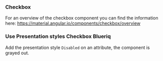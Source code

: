 ### Checkbox
For an overview of the checkbox component you can find the information here: https://material.angular.io/components/checkbox/overview

### Use Presentation styles Checkbox Blueriq
Add the presentation style `Disabled` on an attribute, the component is grayed out.
